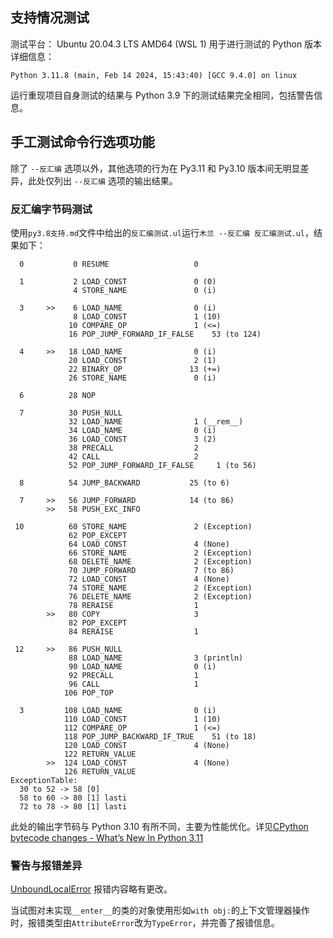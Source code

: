 ## 支持情况测试

测试平台： Ubuntu 20.04.3 LTS AMD64 (WSL 1)
用于进行测试的 Python 版本详细信息：

```plaintext
Python 3.11.8 (main, Feb 14 2024, 15:43:40) [GCC 9.4.0] on linux
```

运行重现项目自身测试的结果与 Python 3.9 下的测试结果完全相同，包括警告信息。

## 手工测试命令行选项功能

除了 `--反汇编` 选项以外，其他选项的行为在 Py3.11 和 Py3.10 版本间无明显差异，此处仅列出 `--反汇编` 选项的输出结果。

### 反汇编字节码测试

使用`py3.8支持.md`文件中给出的`反汇编测试.ul`运行`木兰 --反汇编 反汇编测试.ul`，结果如下：

```plaintext
  0           0 RESUME                   0

  1           2 LOAD_CONST               0 (0)
              4 STORE_NAME               0 (i)

  3     >>    6 LOAD_NAME                0 (i)
              8 LOAD_CONST               1 (10)
             10 COMPARE_OP               1 (<=)
             16 POP_JUMP_FORWARD_IF_FALSE    53 (to 124)

  4     >>   18 LOAD_NAME                0 (i)
             20 LOAD_CONST               2 (1)
             22 BINARY_OP               13 (+=)
             26 STORE_NAME               0 (i)

  6          28 NOP

  7          30 PUSH_NULL
             32 LOAD_NAME                1 (__rem__)
             34 LOAD_NAME                0 (i)
             36 LOAD_CONST               3 (2)
             38 PRECALL                  2
             42 CALL                     2
             52 POP_JUMP_FORWARD_IF_FALSE     1 (to 56)

  8          54 JUMP_BACKWARD           25 (to 6)

  7     >>   56 JUMP_FORWARD            14 (to 86)
        >>   58 PUSH_EXC_INFO

 10          60 STORE_NAME               2 (Exception)
             62 POP_EXCEPT
             64 LOAD_CONST               4 (None)
             66 STORE_NAME               2 (Exception)
             68 DELETE_NAME              2 (Exception)
             70 JUMP_FORWARD             7 (to 86)
             72 LOAD_CONST               4 (None)
             74 STORE_NAME               2 (Exception)
             76 DELETE_NAME              2 (Exception)
             78 RERAISE                  1
        >>   80 COPY                     3
             82 POP_EXCEPT
             84 RERAISE                  1

 12     >>   86 PUSH_NULL
             88 LOAD_NAME                3 (println)
             90 LOAD_NAME                0 (i)
             92 PRECALL                  1
             96 CALL                     1
            106 POP_TOP

  3         108 LOAD_NAME                0 (i)
            110 LOAD_CONST               1 (10)
            112 COMPARE_OP               1 (<=)
            118 POP_JUMP_BACKWARD_IF_TRUE    51 (to 18)
            120 LOAD_CONST               4 (None)
            122 RETURN_VALUE
        >>  124 LOAD_CONST               4 (None)
            126 RETURN_VALUE
ExceptionTable:
  30 to 52 -> 58 [0]
  58 to 60 -> 80 [1] lasti
  72 to 78 -> 80 [1] lasti
```

此处的输出字节码与 Python 3.10 有所不同，主要为性能优化。详见[CPython bytecode changes - What’s New In Python 3.11](https://docs.python.org/3/whatsnew/3.11.html#cpython-bytecode-changes)

### 警告与报错差异

[UnboundLocalError](https://docs.python.org/3/library/exceptions.html#UnboundLocalError) 报错内容略有更改。

当试图对未实现`__enter__`的类的对象使用形如`with obj:`的上下文管理器操作时，报错类型由`AttributeError`改为`TypeError`，并完善了报错信息。
